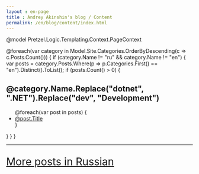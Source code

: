 ```yaml
---
layout : en-page
title : Andrey Akinshin's blog / Content
permalink: /en/blog/content/index.html
---
```

@model Pretzel.Logic.Templating.Context.PageContext

<div class="posts">
@foreach(var category in Model.Site.Categories.OrderByDescending(c => c.Posts.Count()))
{
    if (category.Name != "ru" && category.Name != "en")
    {
        var posts = category.Posts.Where(p => p.Categories.First() == "en").Distinct().ToList();
        if (posts.Count() > 0)
        {
            <h2>@category.Name.Replace("dotnet", ".NET").Replace("dev", "Development")</h2>
            <ul>
            @foreach(var post in posts)
            {
                <li><a href='@post.Url.Replace("index.html", "")'>@post.Title</a></li>
            }
            </ul>
        }
    }
}
</div>
<hr />
<p style="font-size:200%"><a href="/ru/blog/content/">More posts in Russian</a></p>